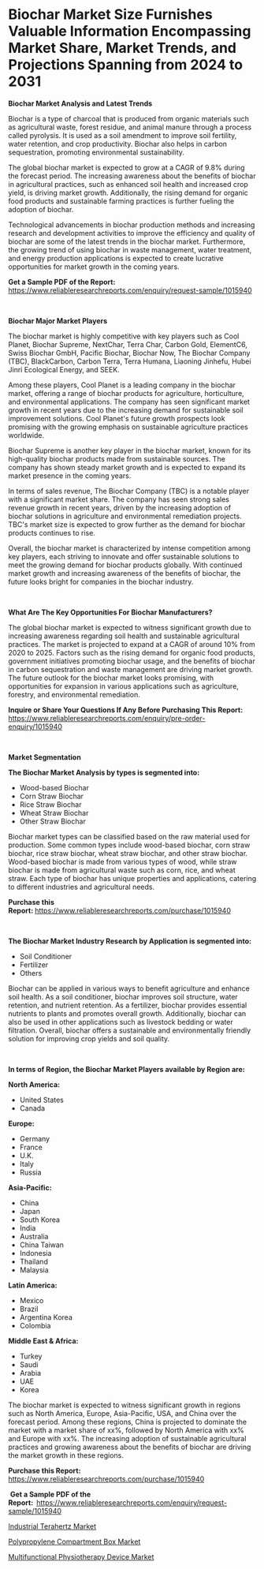 <p><h1>Biochar Market Size Furnishes Valuable Information Encompassing Market Share, Market Trends, and Projections Spanning from 2024 to 2031</h1></p><p><strong>Biochar Market Analysis and Latest Trends</strong></p>
<p><p>Biochar is a type of charcoal that is produced from organic materials such as agricultural waste, forest residue, and animal manure through a process called pyrolysis. It is used as a soil amendment to improve soil fertility, water retention, and crop productivity. Biochar also helps in carbon sequestration, promoting environmental sustainability.</p><p>The global biochar market is expected to grow at a CAGR of 9.8% during the forecast period. The increasing awareness about the benefits of biochar in agricultural practices, such as enhanced soil health and increased crop yield, is driving market growth. Additionally, the rising demand for organic food products and sustainable farming practices is further fueling the adoption of biochar.</p><p>Technological advancements in biochar production methods and increasing research and development activities to improve the efficiency and quality of biochar are some of the latest trends in the biochar market. Furthermore, the growing trend of using biochar in waste management, water treatment, and energy production applications is expected to create lucrative opportunities for market growth in the coming years.</p></p>
<p><strong>Get a Sample PDF of the Report:&nbsp;</strong> <a href="https://www.reliableresearchreports.com/enquiry/request-sample/1015940">https://www.reliableresearchreports.com/enquiry/request-sample/1015940</a></p>
<p>&nbsp;</p>
<p><strong>Biochar Major Market Players</strong></p>
<p><p>The biochar market is highly competitive with key players such as Cool Planet, Biochar Supreme, NextChar, Terra Char, Carbon Gold, ElementC6, Swiss Biochar GmbH, Pacific Biochar, Biochar Now, The Biochar Company (TBC), BlackCarbon, Carbon Terra, Terra Humana, Liaoning Jinhefu, Hubei Jinri Ecological Energy, and SEEK.</p><p>Among these players, Cool Planet is a leading company in the biochar market, offering a range of biochar products for agriculture, horticulture, and environmental applications. The company has seen significant market growth in recent years due to the increasing demand for sustainable soil improvement solutions. Cool Planet's future growth prospects look promising with the growing emphasis on sustainable agriculture practices worldwide.</p><p>Biochar Supreme is another key player in the biochar market, known for its high-quality biochar products made from sustainable sources. The company has shown steady market growth and is expected to expand its market presence in the coming years.</p><p>In terms of sales revenue, The Biochar Company (TBC) is a notable player with a significant market share. The company has seen strong sales revenue growth in recent years, driven by the increasing adoption of biochar solutions in agriculture and environmental remediation projects. TBC's market size is expected to grow further as the demand for biochar products continues to rise.</p><p>Overall, the biochar market is characterized by intense competition among key players, each striving to innovate and offer sustainable solutions to meet the growing demand for biochar products globally. With continued market growth and increasing awareness of the benefits of biochar, the future looks bright for companies in the biochar industry.</p></p>
<p>&nbsp;</p>
<p><strong>What Are The Key Opportunities For Biochar Manufacturers?</strong></p>
<p><p>The global biochar market is expected to witness significant growth due to increasing awareness regarding soil health and sustainable agricultural practices. The market is projected to expand at a CAGR of around 10% from 2020 to 2025. Factors such as the rising demand for organic food products, government initiatives promoting biochar usage, and the benefits of biochar in carbon sequestration and waste management are driving market growth. The future outlook for the biochar market looks promising, with opportunities for expansion in various applications such as agriculture, forestry, and environmental remediation.</p></p>
<p><strong>Inquire or Share Your Questions If Any Before Purchasing This Report:</strong> <a href="https://www.reliableresearchreports.com/enquiry/pre-order-enquiry/1015940">https://www.reliableresearchreports.com/enquiry/pre-order-enquiry/1015940</a></p>
<p>&nbsp;</p>
<p><strong>Market Segmentation</strong></p>
<p><strong>The Biochar Market Analysis by types is segmented into:</strong></p>
<p><ul><li>Wood-based Biochar</li><li>Corn Straw Biochar</li><li>Rice Straw Biochar</li><li>Wheat Straw Biochar</li><li>Other Straw Biochar</li></ul></p>
<p><p>Biochar market types can be classified based on the raw material used for production. Some common types include wood-based biochar, corn straw biochar, rice straw biochar, wheat straw biochar, and other straw biochar. Wood-based biochar is made from various types of wood, while straw biochar is made from agricultural waste such as corn, rice, and wheat straw. Each type of biochar has unique properties and applications, catering to different industries and agricultural needs.</p></p>
<p><strong>Purchase this Report:&nbsp;</strong><a href="https://www.reliableresearchreports.com/purchase/1015940">https://www.reliableresearchreports.com/purchase/1015940</a></p>
<p>&nbsp;</p>
<p><strong>The Biochar Market Industry Research by Application is segmented into:</strong></p>
<p><ul><li>Soil Conditioner</li><li>Fertilizer</li><li>Others</li></ul></p>
<p><p>Biochar can be applied in various ways to benefit agriculture and enhance soil health. As a soil conditioner, biochar improves soil structure, water retention, and nutrient retention. As a fertilizer, biochar provides essential nutrients to plants and promotes overall growth. Additionally, biochar can also be used in other applications such as livestock bedding or water filtration. Overall, biochar offers a sustainable and environmentally friendly solution for improving crop yields and soil quality.</p></p>
<p>&nbsp;</p>
<p><strong>In terms of Region, the Biochar Market Players available by Region are:</strong></p>
<p>
    <p> <strong> North America: </strong>
        <ul>
            <li>United States</li>
            <li>Canada</li>
        </ul>
        </p> 
    <p> <strong> Europe: </strong>
        <ul>
            <li>Germany</li>
            <li>France</li>
            <li>U.K.</li>
            <li>Italy</li>
            <li>Russia</li>
        </ul>
        </p> 
    <p> <strong> Asia-Pacific: </strong>
        <ul>
            <li>China</li>
            <li>Japan</li>
            <li>South Korea</li>
            <li>India</li>
            <li>Australia</li>
            <li>China Taiwan</li>
            <li>Indonesia</li>
            <li>Thailand</li>
            <li>Malaysia</li>
        </ul>
        </p> 
    <p> <strong> Latin America: </strong>
        <ul>
            <li>Mexico</li>
            <li>Brazil</li>
            <li>Argentina Korea</li>
            <li>Colombia</li>
        </ul>
        </p> 
    <p> <strong> Middle East & Africa: </strong>
        <ul>
            <li>Turkey</li>
            <li>Saudi</li>
            <li>Arabia</li>
            <li>UAE</li>
            <li>Korea</li>
        </ul>
    </p>
    </p>
<p><p>The biochar market is expected to witness significant growth in regions such as North America, Europe, Asia-Pacific, USA, and China over the forecast period. Among these regions, China is projected to dominate the market with a market share of xx%, followed by North America with xx% and Europe with xx%. The increasing adoption of sustainable agricultural practices and growing awareness about the benefits of biochar are driving the market growth in these regions.</p></p>
<p><strong>Purchase this Report: </strong><a href="https://www.reliableresearchreports.com/purchase/1015940">https://www.reliableresearchreports.com/purchase/1015940</a></p>
<p>&nbsp;<strong>Get a Sample PDF of the Report:&nbsp;&nbsp;</strong><a href="https://www.reliableresearchreports.com/enquiry/request-sample/1015940">https://www.reliableresearchreports.com/enquiry/request-sample/1015940</a></p>
<p><strong></strong></p>
<p><p><a href="https://view.publitas.com/reportprime-1/industrial-terahertz-market-size-market-share-and-global-market-analysis-report-2024-2031/">Industrial Terahertz Market</a></p><p><a href="https://view.publitas.com/reportprime-1/polypropylene-compartment-box-market-size-furnishes-valuable-information-encompassing-market-share-market-trends-and-projections-spanning-from-2024-to-2031/">Polypropylene Compartment Box Market</a></p><p><a href="https://view.publitas.com/reportprime-1/multifunctional-physiotherapy-device-market-size-share-trends-analysis-report-by-application-regional-outlook-competitive-strategies-and-segment-forecasts-2024-2031/">Multifunctional Physiotherapy Device Market</a></p></p>